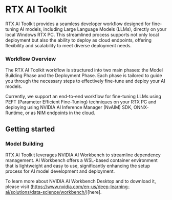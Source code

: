 # RTX AI Toolkit

RTX AI Toolkit provides a seamless developer workflow designed for fine-tuning AI models, including Large Language Models (LLMs), directly on your local Windows RTX PC. This streamlined process supports not only local deployment but also the ability to deploy as cloud endpoints, offering flexibility and scalability to meet diverse deployment needs.

<illustration>

### Workflow Overview

The RTX AI Toolkit workflow is structured into two main phases: the Model Building Phase and the Deployment Phase. Each phase is tailored to guide you through the necessary steps to effectively fine-tune and deploy your AI models.

Currently, we support an end-to-end workflow for fine-tuning LLMs using PEFT (Parameter Efficient Fine-Tuning) techniques on your RTX PC and deploying using NVIDIA AI Inference Manager (NvAIM) SDK, ONNX-Runtime, or as NIM endpoints in the cloud.



## Getting started


### Model Building
RTX AI Toolkit leverages NVIDIA AI Workbench  to streamline dependency management. AI Workbench offers a WSL-based container environment that is lightweight and easy to use, significantly enhancing the setup process for AI model development and deployment.

To learn more about NVIDIA AI Workbench Desktop and to download it, please visit (https://www.nvidia.com/en-us/deep-learning-ai/solutions/data-science/workbench/)[here].